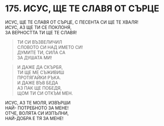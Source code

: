 # 175. ИСУС, ЩЕ ТЕ СЛАВЯ ОТ СЪРЦЕ  
  
ИСУС, ЩЕ ТЕ СЛАВЯ OТ СЪРЦЕ,
С ПЕСЕНТА СИ ЩЕ ТЕ ХВАЛЯ!  
ИСУС, АЗ ЩЕ ТИ СЕ ПОКЛОНЯ,  
ЗА ВЕРНОСТТА ТИ ЩЕ ТЕ СЛАВЯ!  
  
 > ТИ СИ ВЪЗВЕЛИЧИЛ  
 > СЛОВОТО СИ НАД ИМЕТО СИ!  
 > ДУМИТЕ ТИ, СИЛА СА  
 > ЗА ДУШАТА МИ!  
  
 > И ДАЖЕ ДА СКЪРБЯ,  
 > ТИ ЩЕ МЕ СЪЖИВИШ  
 > ПРОТЯГАЙКИ РЪКА.  
 > И ДАЖЕ ВЪВ БЕДА  
 > АЗ ПАК ЩЕ ПОБЕДЯ,  
 > ЩОМ ТИ СИ ОТКЪМ МЕН.  

ИСУС, АЗ ТЕ МОЛЯ, ИЗВЪРШИ  
НАЙ- ПОТРЕБНОТО ЗА МЕНЕ!  
ОТЧЕ, ВОЛЯТА СИ ИЗПЪЛНИ,  
НАЙ-ДОБРА Е ТЯ ЗА МЕНЕ!  
